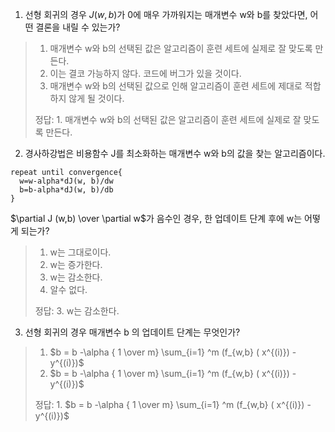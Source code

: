 1. 선형 회귀의 경우 $J(w, b)$가 0에 매우 가까워지는 매개변수 w와 b를 찾았다면, 어떤 결론을 내릴 수 있는가?
> 1. 매개변수 w와 b의 선택된 값은 알고리즘이 훈련 세트에 실제로 잘 맞도록 만든다.
> 2. 이는 결코 가능하지 않다. 코드에 버그가 있을 것이다.
> 3. 매개변수 w와 b의 선택된 값으로 인해 알고리즘이 훈련 세트에 제대로 적합하지 않게 될 것이다.
>
> 정답: 1. 매개변수 w와 b의 선택된 값은 알고리즘이 훈련 세트에 실제로 잘 맞도록 만든다.

2. 경사하강법은 비용함수 J를 최소화하는 매개변수 w와 b의 값을 찾는 알고리즘이다.
```
repeat until convergence{
  w=w-alpha*dJ(w, b)/dw
  b=b-alpha*dJ(w, b)/db
}
```
$\partial J (w,b) \over \partial w$가 음수인 경우, 한 업데이트 단계 후에 w는 어떻게 되는가?
> 1. w는 그대로이다.
> 2. w는 증가한다.
> 3. w는 감소한다.
> 4. 알수 없다.
>
> 정답: 3. w는 감소한다.

3. 선형 회귀의 경우 매개변수 b 의 업데이트 단계는 무엇인가?
> 1. $b = b -\alpha { 1 \over m} \sum_{i=1} ^m (f_{w,b} ( x^{(i)}) - y^{(i)})$
> 2. $b = b -\alpha { 1 \over m} \sum_{i=1} ^m (f_{w,b} ( x^{(i)}) - y^{(i)})$
>
> 정답: 1. $b = b -\alpha { 1 \over m} \sum_{i=1} ^m (f_{w,b} ( x^{(i)}) - y^{(i)})$
